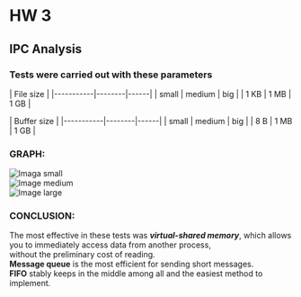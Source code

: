 
# HW 3
## IPC Analysis

### Tests were carried out with these parameters

|         File size         |
|-----------|--------|------|
| small     | medium | big  |
| 1 KB      | 1 MB   | 1 GB |


|         Buffer size       |
|-----------|--------|------|
| small     | medium | big  |
| 8 B       | 1 MB   | 1 GB |


### GRAPH: 

![Imaga small](/Pictures/small_file_size)
<br/>
![Image medium](https://github.com/shaazmik/3_sem_22_23/blob/main/task3/homework/img/medium.png?raw=true)
<br/>
![Image large](https://github.com/shaazmik/3_sem_22_23/blob/main/task3/homework/img/large.png?raw=true)


### CONCLUSION: 

The most effective in these tests was ___virtual-shared memory___, which allows you to immediately access data from another process,<br/>
without the preliminary cost of reading.<br/>
__Message queue__  is the most efficient for sending short messages.<br/>
__FIFO__ stably keeps in the middle among all and the easiest method to implement.<br/>
